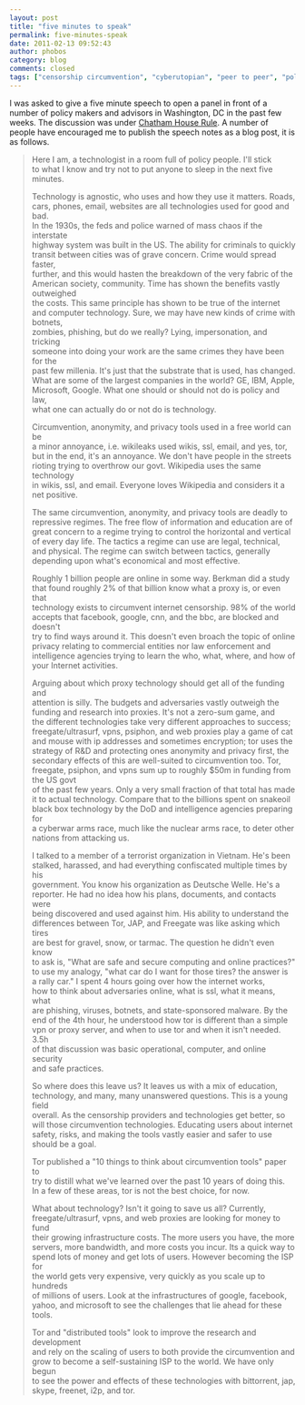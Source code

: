 ```yaml
---
layout: post
title: "five minutes to speak"
permalink: five-minutes-speak
date: 2011-02-13 09:52:43
author: phobos
category: blog
comments: closed
tags: ["censorship circumvention", "cyberutopian", "peer to peer", "policy", "policy makers", "technology"]
---
```


I was asked to give a five minute speech to open a panel in front of a number of policy makers and advisors in Washington, DC in the past few weeks. The discussion was under [Chatham House Rule](https://secure.wikimedia.org/wikipedia/en/wiki/Chatham_House_Rule). A number of people have encouraged me to publish the speech notes as a blog post, it is as follows.

> Here I am, a technologist in a room full of policy people. I'll stick  
>  to what I know and try not to put anyone to sleep in the next five  
>  minutes.
>
> Technology is agnostic, who uses and how they use it matters. Roads,  
>  cars, phones, email, websites are all technologies used for good and bad.  
>  In the 1930s, the feds and police warned of mass chaos if the interstate  
>  highway system was built in the US. The ability for criminals to quickly  
>  transit between cities was of grave concern. Crime would spread faster,  
>  further, and this would hasten the breakdown of the very fabric of the  
>  American society, community. Time has shown the benefits vastly outweighed  
>  the costs. This same principle has shown to be true of the internet  
>  and computer technology. Sure, we may have new kinds of crime with botnets,  
>  zombies, phishing, but do we really? Lying, impersonation, and tricking  
>  someone into doing your work are the same crimes they have been for the  
>  past few millenia. It's just that the substrate that is used, has changed.  
>  What are some of the largest companies in the world? GE, IBM, Apple,  
>  Microsoft, Google. What one should or should not do is policy and law,  
>  what one can actually do or not do is technology.
>
> Circumvention, anonymity, and privacy tools used in a free world can be  
>  a minor annoyance, i.e. wikileaks used wikis, ssl, email, and yes, tor,  
>  but in the end, it's an annoyance. We don't have people in the streets  
>  rioting trying to overthrow our govt. Wikipedia uses the same technology  
>  in wikis, ssl, and email. Everyone loves Wikipedia and considers it a net positive.
>
> The same circumvention, anonymity, and privacy tools are deadly to  
>  repressive regimes. The free flow of information and education are of  
>  great concern to a regime trying to control the horizontal and vertical  
>  of every day life. The tactics a regime can use are legal, technical,  
>  and physical. The regime can switch between tactics, generally  
>  depending upon what's economical and most effective.
>
> Roughly 1 billion people are online in some way. Berkman did a study  
>  that found roughly 2% of that billion know what a proxy is, or even that  
>  technology exists to circumvent internet censorship. 98% of the world  
>  accepts that facebook, google, cnn, and the bbc, are blocked and doesn't  
>  try to find ways around it. This doesn't even broach the topic of online  
>  privacy relating to commercial entities nor law enforcement and  
>  intelligence agencies trying to learn the who, what, where, and how of your Internet activities.
>
> Arguing about which proxy technology should get all of the funding and  
>  attention is silly. The budgets and adversaries vastly outweigh the  
>  funding and research into proxies. It's not a zero-sum game, and  
>  the different technologies take very different approaches to success;  
>  freegate/ultrasurf, vpns, psiphon, and web proxies play a game of cat  
>  and mouse with ip addresses and sometimes encryption; tor uses the  
>  strategy of R&D and protecting ones anonymity and privacy first, the  
>  secondary effects of this are well-suited to circumvention too. Tor,  
>  freegate, psiphon, and vpns sum up to roughly $50m in funding from the US govt  
>  of the past few years. Only a very small fraction of that total has made it to actual technology. Compare that to the billions spent on snakeoil  
>  black box technology by the DoD and intelligence agencies preparing for  
>  a cyberwar arms race, much like the nuclear arms race, to deter other  
>  nations from attacking us.
>
> I talked to a member of a terrorist organization in Vietnam. He's been  
>  stalked, harassed, and had everything confiscated multiple times by his  
>  government. You know his organization as Deutsche Welle. He's a  
>  reporter. He had no idea how his plans, documents, and contacts were  
>  being discovered and used against him. His ability to understand the  
>  differences between Tor, JAP, and Freegate was like asking which tires  
>  are best for gravel, snow, or tarmac. The question he didn't even know  
>  to ask is, "What are safe and secure computing and online practices?"  
>  to use my analogy, "what car do I want for those tires? the answer is  
>  a rally car." I spent 4 hours going over how the internet works,  
>  how to think about adversaries online, what is ssl, what it means, what  
>  are phishing, viruses, botnets, and state-sponsored malware. By the  
>  end of the 4th hour, he understood how tor is different than a simple  
>  vpn or proxy server, and when to use tor and when it isn't needed. 3.5h  
>  of that discussion was basic operational, computer, and online security  
>  and safe practices.
>
> So where does this leave us? It leaves us with a mix of education,  
>  technology, and many, many unanswered questions. This is a young field  
>  overall. As the censorship providers and technologies get better, so  
>  will those circumvention technologies. Educating users about internet  
>  safety, risks, and making the tools vastly easier and safer to use  
>  should be a goal.
>
> Tor published a "10 things to think about circumvention tools" paper to  
>  try to distill what we've learned over the past 10 years of doing this.  
>  In a few of these areas, tor is not the best choice, for now.
>
> What about technology? Isn't it going to save us all? Currently,  
>  freegate/ultrasurf, vpns, and web proxies are looking for money to fund  
>  their growing infrastructure costs. The more users you have, the more  
>  servers, more bandwidth, and more costs you incur. Its a quick way to  
>  spend lots of money and get lots of users. However becoming the ISP for  
>  the world gets very expensive, very quickly as you scale up to hundreds  
>  of millions of users. Look at the infrastructures of google, facebook,  
>  yahoo, and microsoft to see the challenges that lie ahead for these tools.
>
> Tor and "distributed tools" look to improve the research and development  
>  and rely on the scaling of users to both provide the circumvention and  
>  grow to become a self-sustaining ISP to the world. We have only begun  
>  to see the power and effects of these technologies with bittorrent, jap,  
>  skype, freenet, i2p, and tor.
